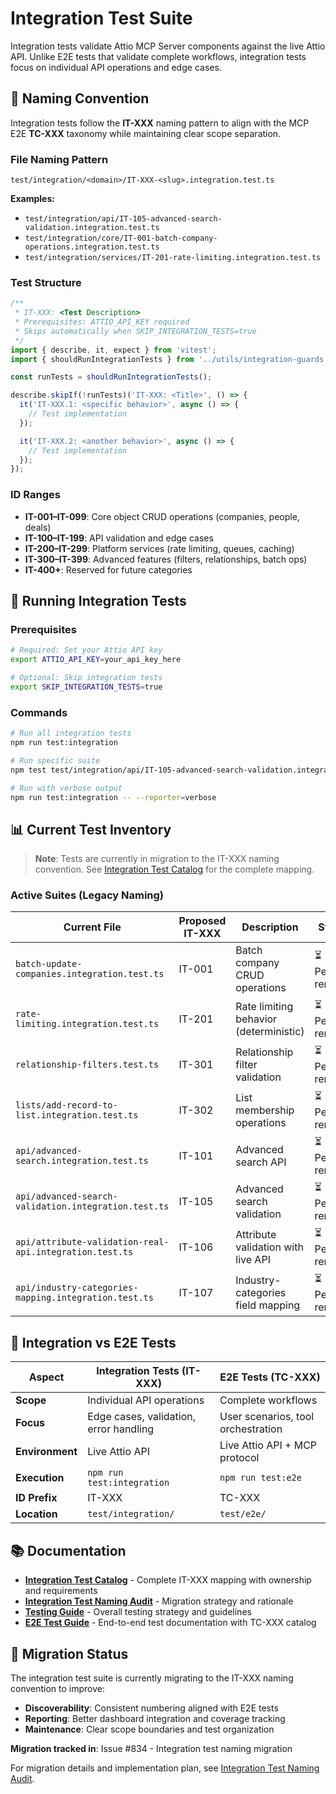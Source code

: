 # Integration Test Suite

Integration tests validate Attio MCP Server components against the live Attio API. Unlike E2E tests that validate complete workflows, integration tests focus on individual API operations and edge cases.

## 🎯 Naming Convention

Integration tests follow the **IT-XXX** naming pattern to align with the MCP E2E **TC-XXX** taxonomy while maintaining clear scope separation.

### File Naming Pattern

```
test/integration/<domain>/IT-XXX-<slug>.integration.test.ts
```

**Examples:**

- `test/integration/api/IT-105-advanced-search-validation.integration.test.ts`
- `test/integration/core/IT-001-batch-company-operations.integration.test.ts`
- `test/integration/services/IT-201-rate-limiting.integration.test.ts`

### Test Structure

```typescript
/**
 * IT-XXX: <Test Description>
 * Prerequisites: ATTIO_API_KEY required
 * Skips automatically when SKIP_INTEGRATION_TESTS=true
 */
import { describe, it, expect } from 'vitest';
import { shouldRunIntegrationTests } from '../utils/integration-guards';

const runTests = shouldRunIntegrationTests();

describe.skipIf(!runTests)('IT-XXX: <Title>', () => {
  it('IT-XXX.1: <specific behavior>', async () => {
    // Test implementation
  });

  it('IT-XXX.2: <another behavior>', async () => {
    // Test implementation
  });
});
```

### ID Ranges

- **IT-001–IT-099**: Core object CRUD operations (companies, people, deals)
- **IT-100–IT-199**: API validation and edge cases
- **IT-200–IT-299**: Platform services (rate limiting, queues, caching)
- **IT-300–IT-399**: Advanced features (filters, relationships, batch ops)
- **IT-400+**: Reserved for future categories

## 🚀 Running Integration Tests

### Prerequisites

```bash
# Required: Set your Attio API key
export ATTIO_API_KEY=your_api_key_here

# Optional: Skip integration tests
export SKIP_INTEGRATION_TESTS=true
```

### Commands

```bash
# Run all integration tests
npm run test:integration

# Run specific suite
npm test test/integration/api/IT-105-advanced-search-validation.integration.test.ts

# Run with verbose output
npm run test:integration -- --reporter=verbose
```

## 📊 Current Test Inventory

> **Note**: Tests are currently in migration to the IT-XXX naming convention. See [Integration Test Catalog](../../docs/testing/integration-test-catalog.md) for the complete mapping.

### Active Suites (Legacy Naming)

| Current File                                            | Proposed IT-XXX | Description                            | Status            |
| ------------------------------------------------------- | --------------- | -------------------------------------- | ----------------- |
| `batch-update-companies.integration.test.ts`            | IT-001          | Batch company CRUD operations          | ⏳ Pending rename |
| `rate-limiting.integration.test.ts`                     | IT-201          | Rate limiting behavior (deterministic) | ⏳ Pending rename |
| `relationship-filters.test.ts`                          | IT-301          | Relationship filter validation         | ⏳ Pending rename |
| `lists/add-record-to-list.integration.test.ts`          | IT-302          | List membership operations             | ⏳ Pending rename |
| `api/advanced-search.integration.test.ts`               | IT-101          | Advanced search API                    | ⏳ Pending rename |
| `api/advanced-search-validation.integration.test.ts`    | IT-105          | Advanced search validation             | ⏳ Pending rename |
| `api/attribute-validation-real-api.integration.test.ts` | IT-106          | Attribute validation with live API     | ⏳ Pending rename |
| `api/industry-categories-mapping.integration.test.ts`   | IT-107          | Industry-categories field mapping      | ⏳ Pending rename |

## 🔄 Integration vs E2E Tests

| Aspect          | Integration Tests (IT-XXX)             | E2E Tests (TC-XXX)                 |
| --------------- | -------------------------------------- | ---------------------------------- |
| **Scope**       | Individual API operations              | Complete workflows                 |
| **Focus**       | Edge cases, validation, error handling | User scenarios, tool orchestration |
| **Environment** | Live Attio API                         | Live Attio API + MCP protocol      |
| **Execution**   | `npm run test:integration`             | `npm run test:e2e`                 |
| **ID Prefix**   | IT-XXX                                 | TC-XXX                             |
| **Location**    | `test/integration/`                    | `test/e2e/`                        |

## 📚 Documentation

- **[Integration Test Catalog](../../docs/testing/integration-test-catalog.md)** - Complete IT-XXX mapping with ownership and requirements
- **[Integration Test Naming Audit](../../docs/testing/integration-test-naming-audit.md)** - Migration strategy and rationale
- **[Testing Guide](../../docs/testing.md)** - Overall testing strategy and guidelines
- **[E2E Test Guide](../e2e/README.md)** - End-to-end test documentation with TC-XXX catalog

## 🚧 Migration Status

The integration test suite is currently migrating to the IT-XXX naming convention to improve:

- **Discoverability**: Consistent numbering aligned with E2E tests
- **Reporting**: Better dashboard integration and coverage tracking
- **Maintenance**: Clear scope boundaries and test organization

**Migration tracked in**: Issue #834 - Integration test naming migration

For migration details and implementation plan, see [Integration Test Naming Audit](../../docs/testing/integration-test-naming-audit.md).

